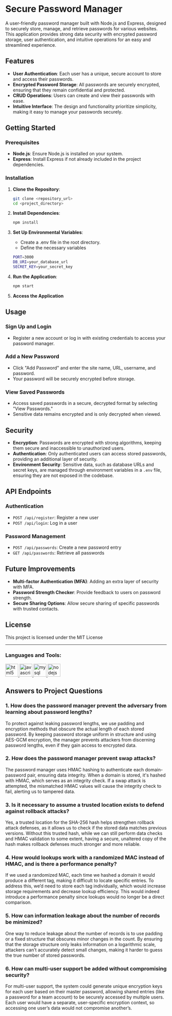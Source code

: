 # Secure Password Manager

A user-friendly password manager built with Node.js and Express, designed to securely store, manage, and retrieve passwords for various websites. This application provides strong data security with encrypted password storage, user authentication, and intuitive operations for an easy and streamlined experience.

## Features

- **User Authentication**: Each user has a unique, secure account to store and access their passwords.
- **Encrypted Password Storage**: All passwords are securely encrypted, ensuring that they remain confidential and protected.
- **CRUD Operations**: Users can create and view their passwords with ease.
- **Intuitive Interface**: The design and functionality prioritize simplicity, making it easy to manage your passwords securely.

## Getting Started

### Prerequisites

- **Node.js**: Ensure Node.js is installed on your system.
- **Express**: Install Express if not already included in the project dependencies.

### Installation

1. **Clone the Repository**:
   ```bash
   git clone <repository_url>
   cd <project_directory>

2. **Install Dependencies**:
   ```bash
   npm install
   
3. **Set Up Environmental Variables**:
   - Create a .env file in the root directory.
   - Define the necessary variables
   
   ```bash
   PORT=3000
   DB_URI=your_database_url
   SECRET_KEY=your_secret_key

4. **Run the Application**:
   ```bash
   npm start

5. **Access the Application**

## Usage

### Sign Up and Login
- Register a new account or log in with existing credentials to access your password manager.

### Add a New Password
- Click "Add Password" and enter the site name, URL, username, and password.
- Your password will be securely encrypted before storage.

### View Saved Passwords
- Access saved passwords in a secure, decrypted format by selecting "View Passwords."
- Sensitive data remains encrypted and is only decrypted when viewed.


## Security

- **Encryption**: Passwords are encrypted with strong algorithms, keeping them secure and inaccessible to unauthorized users.
- **Authentication**: Only authenticated users can access stored passwords, providing an additional layer of security.
- **Environment Security**: Sensitive data, such as database URLs and secret keys, are managed through environment variables in a `.env` file, ensuring they are not exposed in the codebase.

## API Endpoints

### Authentication
- `POST /api/register`: Register a new user
- `POST /api/login`: Log in a user

### Password Management
- `POST /api/passwords`: Create a new password entry
- `GET /api/passwords`: Retrieve all passwords

## Future Improvements

- **Multi-factor Authentication (MFA)**: Adding an extra layer of security with MFA.
- **Password Strength Checker**: Provide feedback to users on password strength.
- **Secure Sharing Options**: Allow secure sharing of specific passwords with trusted contacts.

## License

This project is licensed under the MIT License

---

<h3 align="left">Languages and Tools:</h3>
<p align="left"> <a href="https://www.w3.org/html/" target="_blank" rel="noreferrer"> <img src="https://raw.githubusercontent.com/devicons/devicon/master/icons/html5/html5-original-wordmark.svg" alt="html5" width="40" height="40"/> </a> <a href="https://developer.mozilla.org/en-US/docs/Web/JavaScript" target="_blank" rel="noreferrer"> <img src="https://raw.githubusercontent.com/devicons/devicon/master/icons/javascript/javascript-original.svg" alt="javascript" width="40" height="40"/> </a> <a href="https://www.mysql.com/" target="_blank" rel="noreferrer"> <img src="https://raw.githubusercontent.com/devicons/devicon/master/icons/mysql/mysql-original-wordmark.svg" alt="mysql" width="40" height="40"/> </a> <a href="https://nodejs.org" target="_blank" rel="noreferrer"> <img src="https://raw.githubusercontent.com/devicons/devicon/master/icons/nodejs/nodejs-original-wordmark.svg" alt="nodejs" width="40" height="40"/> </a> </p>

## Answers to Project Questions

### 1. How does the password manager prevent the adversary from learning about password lengths?

To protect against leaking password lengths, we use padding and encryption methods that obscure the actual length of each stored password. By keeping password storage uniform in structure and using AES-GCM encryption, the manager prevents attackers from discerning password lengths, even if they gain access to encrypted data.

### 2. How does the password manager prevent swap attacks?

The password manager uses HMAC hashing to authenticate each domain-password pair, ensuring data integrity. When a domain is stored, it's hashed with HMAC, which serves as an integrity check. If a swap attack is attempted, the mismatched HMAC values will cause the integrity check to fail, alerting us to tampered data.

### 3. Is it necessary to assume a trusted location exists to defend against rollback attacks?

Yes, a trusted location for the SHA-256 hash helps strengthen rollback attack defenses, as it allows us to check if the stored data matches previous versions. Without this trusted hash, while we can still perform data checks and HMAC validation to some extent, having a secure, unaltered copy of the hash makes rollback defenses much stronger and more reliable.

### 4. How would lookups work with a randomized MAC instead of HMAC, and is there a performance penalty?

If we used a randomized MAC, each time we hashed a domain it would produce a different tag, making it difficult to locate specific entries. To address this, we’d need to store each tag individually, which would increase storage requirements and decrease lookup efficiency. This would indeed introduce a performance penalty since lookups would no longer be a direct comparison.

### 5. How can information leakage about the number of records be minimized?

One way to reduce leakage about the number of records is to use padding or a fixed structure that obscures minor changes in the count. By ensuring that the storage structure only leaks information on a logarithmic scale, attackers can’t accurately detect small changes, making it harder to guess the true number of stored passwords.

### 6. How can multi-user support be added without compromising security?

For multi-user support, the system could generate unique encryption keys for each user based on their master password, allowing shared entries (like a password for a team account) to be securely accessed by multiple users. Each user would have a separate, user-specific encryption context, so accessing one user’s data would not compromise another’s.
